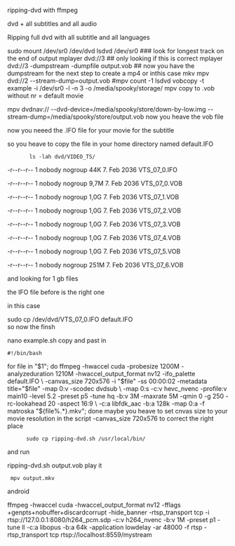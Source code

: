  ripping-dvd with ffmpeg

 
dvd + all subtitles and all audio

Ripping full dvd with all subtitle and all languages

   sudo mount /dev/sr0 /dev/dvd
   lsdvd /dev/sr0 ### look for longest track on the end of output
   mplayer dvd://3    ##  only looking if this is correct
   mplayer dvd://3 -dumpstream -dumpfile output.vob ## now you have the dumpstream for the next step to create a mp4 or inthis case mkv
   mpv dvd://2 --stream-dump=output.vob #mpv count -1 lsdvd
   vobcopy -t example  -i /dev/sr0 -l  -n 3 -o /media/spooky/storage/
mpv copy to .vob without nr = default movie

   mpv dvdnav:// --dvd-device=/media/spooky/store/down-by-low.img --stream-dump=/media/spooky/store/output.vob
now you heave the vob file

now you neeed the .IFO file for your movie for the subtitle

so you heave to copy the file in your home directory named default.IFO

           ls -lah dvd/VIDEO_TS/
-r--r--r-- 1 nobody nogroup 44K 7. Feb 2036 VTS_07_0.IFO

-r--r--r-- 1 nobody nogroup 9,7M 7. Feb 2036 VTS_07_0.VOB

-r--r--r-- 1 nobody nogroup 1,0G 7. Feb 2036 VTS_07_1.VOB

-r--r--r-- 1 nobody nogroup 1,0G 7. Feb 2036 VTS_07_2.VOB

-r--r--r-- 1 nobody nogroup 1,0G 7. Feb 2036 VTS_07_3.VOB

-r--r--r-- 1 nobody nogroup 1,0G 7. Feb 2036 VTS_07_4.VOB

-r--r--r-- 1 nobody nogroup 1,0G 7. Feb 2036 VTS_07_5.VOB

-r--r--r-- 1 nobody nogroup 251M 7. Feb 2036 VTS_07_6.VOB

and looking for 1 gb files

the IFO file before is the right one

in this case

   sudo cp /dev/dvd/VTS_07_0.IFO default.IFO  
so now the finsh

   nano example.sh
copy and past in

    #!/bin/bash
   for file in "$1"; do   ffmpeg   -hwaccel cuda -probesize 1200M -analyzeduration 1210M   -hwaccel_output_format nv12 -ifo_palette default.IFO    \
    -canvas_size 720x576  -i "$file"  -ss 00:00:02     -metadata title="$file"  -map 0:v -scodec dvdsub  \
     -map 0:s     -c:v hevc_nvenc -profile:v main10  -level 5.2 -preset p5 -tune hq -b:v 3M -maxrate 5M   -qmin 0 -g 250 -rc-lookahead 20 -aspect 16:9   \
     -c:a libfdk_aac  -b:a 128k  -map 0:a  -f matroska  "${file%.*}.mkv"; done
maybe you heave to set cnvas size to your movie resolution in the script -canvas_size 720x576 to correct the right place

          sudo cp ripping-dvd.sh /usr/local/bin/
and run

   ripping-dvd.sh output.vob
play it

     mpv output.mkv
android

   ffmpeg   -hwaccel cuda -hwaccel_output_format nv12   -fflags +genpts+nobuffer+discardcorrupt   -hide_banner -rtsp_transport tcp   -i rtsp://127.0.0.1:8080/h264_pcm.sdp -c:v h264_nvenc -b:v 1M  -preset p1 -tune ll       -c:a libopus  -b:a 64k  -application lowdelay  -ar 48000  -f rtsp -rtsp_transport tcp  rtsp://localhost:8559/mystream
